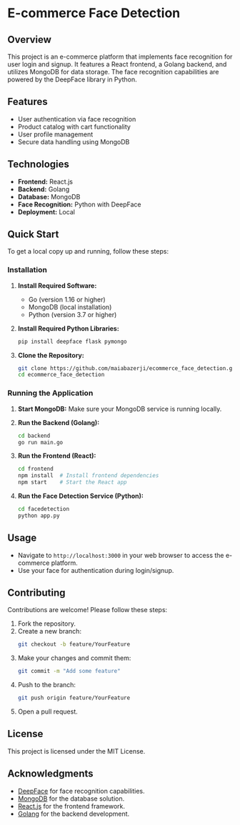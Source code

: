 # E-commerce Face Detection

## Overview
This project is an e-commerce platform that implements face recognition for user login and signup. It features a React frontend, a Golang backend, and utilizes MongoDB for data storage. The face recognition capabilities are powered by the DeepFace library in Python.

## Features
- User authentication via face recognition
- Product catalog with cart functionality
- User profile management
- Secure data handling using MongoDB

## Technologies
- **Frontend:** React.js
- **Backend:** Golang
- **Database:** MongoDB
- **Face Recognition:** Python with DeepFace
- **Deployment:** Local

## Quick Start
To get a local copy up and running, follow these steps:

### Installation
1. **Install Required Software:**
   - Go (version 1.16 or higher)
   - MongoDB (local installation)
   - Python (version 3.7 or higher)

2. **Install Required Python Libraries:**
   ```bash
   pip install deepface flask pymongo
   ```

3. **Clone the Repository:**
   ```bash
   git clone https://github.com/maiabazerji/ecommerce_face_detection.git
   cd ecommerce_face_detection
   ```

### Running the Application
1. **Start MongoDB:**
   Make sure your MongoDB service is running locally.

2. **Run the Backend (Golang):**
   ```bash
   cd backend
   go run main.go
   ```

3. **Run the Frontend (React):**
   ```bash
   cd frontend
   npm install  # Install frontend dependencies
   npm start    # Start the React app
   ```

4. **Run the Face Detection Service (Python):**
   ```bash
   cd facedetection
   python app.py
   ```

## Usage
- Navigate to `http://localhost:3000` in your web browser to access the e-commerce platform.
- Use your face for authentication during login/signup.

## Contributing
Contributions are welcome! Please follow these steps:
1. Fork the repository.
2. Create a new branch:
   ```bash
   git checkout -b feature/YourFeature
   ```
3. Make your changes and commit them:
   ```bash
   git commit -m "Add some feature"
   ```
4. Push to the branch:
   ```bash
   git push origin feature/YourFeature
   ```
5. Open a pull request.

## License
This project is licensed under the MIT License.

## Acknowledgments
- [DeepFace](https://github.com/serengil/deepface) for face recognition capabilities.
- [MongoDB](https://www.mongodb.com/) for the database solution.
- [React.js](https://reactjs.org/) for the frontend framework.
- [Golang](https://golang.org/) for the backend development.
```
